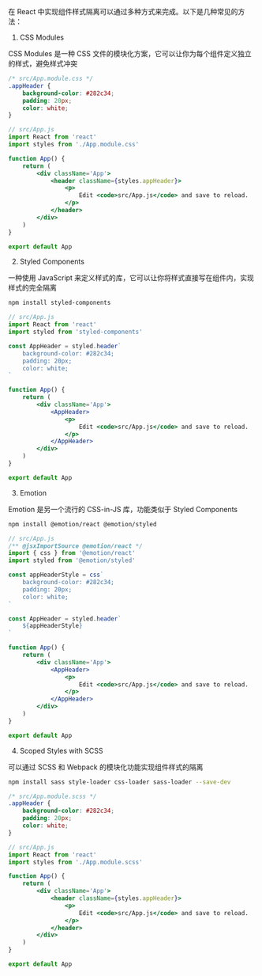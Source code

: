 在 React 中实现组件样式隔离可以通过多种方式来完成。以下是几种常见的方法：

1. CSS Modules

CSS Modules 是一种 CSS 文件的模块化方案，它可以让你为每个组件定义独立的样式，避免样式冲突

```css
/* src/App.module.css */
.appHeader {
    background-color: #282c34;
    padding: 20px;
    color: white;
}
```

```jsx
// src/App.js
import React from 'react'
import styles from './App.module.css'

function App() {
    return (
        <div className='App'>
            <header className={styles.appHeader}>
                <p>
                    Edit <code>src/App.js</code> and save to reload.
                </p>
            </header>
        </div>
    )
}

export default App
```

2. Styled Components

一种使用 JavaScript 来定义样式的库，它可以让你将样式直接写在组件内，实现样式的完全隔离

```bash
npm install styled-components
```

```jsx
// src/App.js
import React from 'react'
import styled from 'styled-components'

const AppHeader = styled.header`
    background-color: #282c34;
    padding: 20px;
    color: white;
`

function App() {
    return (
        <div className='App'>
            <AppHeader>
                <p>
                    Edit <code>src/App.js</code> and save to reload.
                </p>
            </AppHeader>
        </div>
    )
}

export default App
```

3. Emotion

Emotion 是另一个流行的 CSS-in-JS 库，功能类似于 Styled Components

```bash
npm install @emotion/react @emotion/styled
```

```jsx
// src/App.js
/** @jsxImportSource @emotion/react */
import { css } from '@emotion/react'
import styled from '@emotion/styled'

const appHeaderStyle = css`
    background-color: #282c34;
    padding: 20px;
    color: white;
`

const AppHeader = styled.header`
    ${appHeaderStyle}
`

function App() {
    return (
        <div className='App'>
            <AppHeader>
                <p>
                    Edit <code>src/App.js</code> and save to reload.
                </p>
            </AppHeader>
        </div>
    )
}

export default App
```

4. Scoped Styles with SCSS

可以通过 SCSS 和 Webpack 的模块化功能实现组件样式的隔离

```bash
npm install sass style-loader css-loader sass-loader --save-dev
```

```scss
/* src/App.module.scss */
.appHeader {
    background-color: #282c34;
    padding: 20px;
    color: white;
}
```

```jsx
// src/App.js
import React from 'react'
import styles from './App.module.scss'

function App() {
    return (
        <div className='App'>
            <header className={styles.appHeader}>
                <p>
                    Edit <code>src/App.js</code> and save to reload.
                </p>
            </header>
        </div>
    )
}

export default App
```
